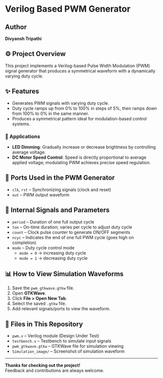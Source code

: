 # Verilog Based PWM Generator

## Author
**Divyansh Tripathi**

## ⚙️ Project Overview

This project implements a Verilog-based Pulse Width Modulation (PWM) signal generator that produces a symmetrical waveform with a dynamically varying duty cycle.

## ✨ Features

- Generates PWM signals with varying duty cycle.
- Duty cycle ramps up from 0% to 100% in steps of 5%, then ramps down from 100% to 0% in the same manner.
- Produces a symmetrical pattern ideal for modulation-based control systems.

### 🔋 Applications

- **LED Dimming**: Gradually increase or decrease brightness by controlling average voltage.
- **DC Motor Speed Control**: Speed is directly proportional to average applied voltage; modulating PWM achieves precise speed regulation.

## 🔌 Ports Used in the PWM Generator

- `clk`, `rst` – Synchronizing signals (clock and reset)
- `out` – PWM output waveform

## 🧠 Internal Signals and Parameters

- `period` – Duration of one full output cycle
- `ton` – On-time duration; varies per cycle to adjust duty cycle
- `count` – Clock pulse counter to generate ON/OFF segments
- `ncyc` – Indicates the end of one full PWM cycle (goes high on completion)
- `mode` – Duty cycle control mode
  - `mode = 0` → increasing duty cycle  
  - `mode = 1` → decreasing duty cycle

## 📊 How to View Simulation Waveforms

1. Save the `pwm_gtkwave.gtkw` file.
2. Open **GTKWave**.
3. Click **File > Open New Tab**.
4. Select the saved `.gtkw` file.
5. Add relevant signals/ports to view the waveform.

## 📁 Files in This Repository

- `pwm.v` – Verilog module (Design Under Test)
- `testbench.v` – Testbench to simulate input signals
- `pwm_gtkwave.gtkw` – GTKWave file for simulation viewing
- `Simulation_image/` – Screenshot of simulation waveform

---

**Thanks for checking out the project!**  
Feedback and contributions are always welcome.
